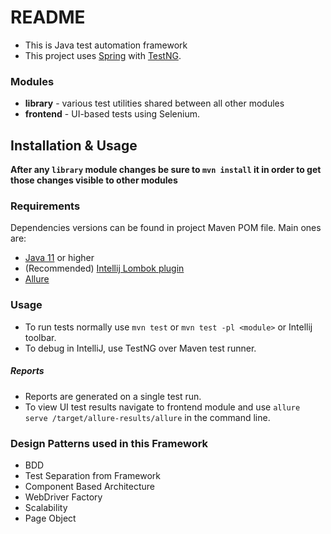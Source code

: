 # README #

* This is Java test automation framework
* This project uses [Spring](https://spring.io) with [TestNG](https://testng.org).

### Modules
* **library** - various test utilities shared between all other modules
* **frontend** - UI-based tests using Selenium.

## Installation & Usage
**After any `library` module changes be sure to `mvn install` it in order to get those changes visible to other modules**
### Requirements 
Dependencies versions can be found in project Maven POM file. Main ones are:
- [Java 11](https://docs.aws.amazon.com/corretto/latest/corretto-11-ug/downloads-list.html) or higher
- (Recommended) [Intellij Lombok plugin](https://plugins.jetbrains.com/plugin/6317-lombok)
- [Allure](https://docs.qameta.io/allure/)

### Usage
* To run tests normally use `mvn test` or `mvn test -pl <module>` or Intellij toolbar.
* To debug in IntelliJ, use TestNG over Maven test runner.

##### Reports ####
   * Reports are generated on a single test run.
   * To view UI test results navigate to frontend module and use `allure serve /target/allure-results/allure` in the command line.

### Design Patterns used in this Framework ###

* BDD
* Test Separation from Framework
* Component Based Architecture
* WebDriver Factory
* Scalability
* Page Object
